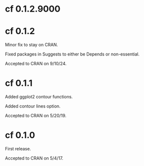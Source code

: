 # cf 0.1.2.9000

# cf 0.1.2

Minor fix to stay on CRAN.

Fixed packages in Suggests to either be Depends or non-essential.

Accepted to CRAN on 9/10/24.

# cf 0.1.1

Added ggplot2 contour functions.

Added contour lines option.

Accepted to CRAN on 5/20/19.

# cf 0.1.0

First release.

Accepted to CRAN on 5/4/17.